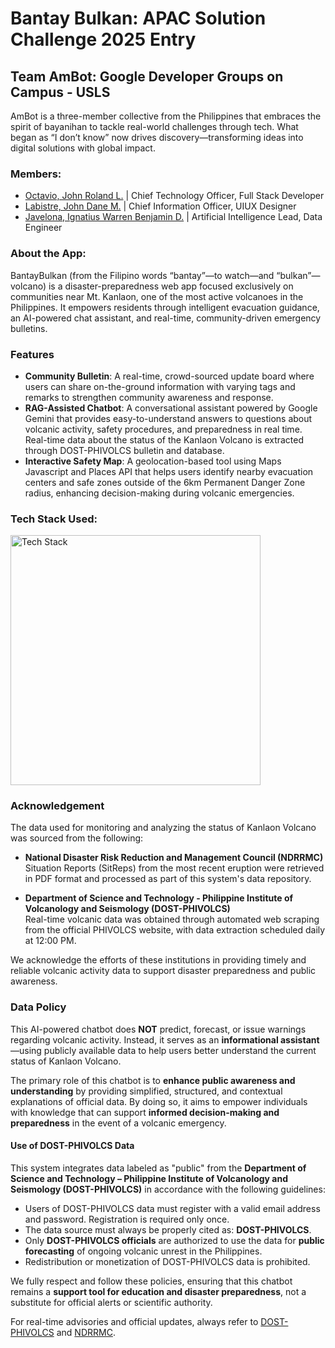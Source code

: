 # Bantay Bulkan: APAC Solution Challenge 2025 Entry

## Team AmBot: Google Developer Groups on Campus - USLS
AmBot is a three-member collective from the Philippines that embraces the spirit of bayanihan to tackle real-world challenges through tech. What began as “I don’t know” now drives discovery—transforming ideas into digital solutions with global impact.
### Members:
- [Octavio, John Roland L.](https://www.linkedin.com/in/john-roland-octavio-3a2457323) | Chief Technology Officer, Full Stack Developer
- [Labistre, John Dane M.](https://www.linkedin.com/in/josh-dane-labistre-108405285/) | Chief Information Officer, UIUX Designer
- [Javelona, Ignatius Warren Benjamin D.](https://www.linkedin.com/in/ignatius-warren-benjamin-javelona-bab7272a4/ ) | Artificial Intelligence Lead, Data Engineer

### About the App:
BantayBulkan (from the Filipino words “bantay”—to watch—and “bulkan”—volcano) is a disaster-preparedness web app focused exclusively on communities near Mt. Kanlaon, one of the most active volcanoes in the Philippines. It empowers residents through intelligent evacuation guidance, an AI-powered chat assistant, and real-time, community-driven emergency bulletins.
### Features
- **Community Bulletin**: A real-time, crowd-sourced update board where users can share on-the-ground information with varying tags and remarks to strengthen community awareness and response.
- **RAG-Assisted Chatbot**: A conversational assistant powered by Google Gemini that provides easy-to-understand answers to questions about volcanic activity, safety procedures, and preparedness in real time. Real-time data about the status of the Kanlaon Volcano is extracted through DOST-PHIVOLCS bulletin and database.
- **Interactive Safety Map**: A geolocation-based tool using Maps Javascript and Places API that helps users identify nearby evacuation centers and safe zones outside of the 6km Permanent Danger Zone radius, enhancing decision-making during volcanic emergencies.

### Tech Stack Used:
<img align="center" alt="Tech Stack" width="400" src="https://i.imgur.com/71PaBpo.png">

### Acknowledgement
The data used for monitoring and analyzing the status of Kanlaon Volcano was sourced from the following:

- **National Disaster Risk Reduction and Management Council (NDRRMC)**  
  Situation Reports (SitReps) from the most recent eruption were retrieved in PDF format and processed as part of this system's data repository.

- **Department of Science and Technology - Philippine Institute of Volcanology and Seismology (DOST-PHIVOLCS)**  
  Real-time volcanic data was obtained through automated web scraping from the official PHIVOLCS website, with data extraction scheduled daily at 12:00 PM.

We acknowledge the efforts of these institutions in providing timely and reliable volcanic activity data to support disaster preparedness and public awareness.

### Data Policy
This AI-powered chatbot does **NOT** predict, forecast, or issue warnings regarding volcanic activity. Instead, it serves as an **informational assistant**—using publicly available data to help users better understand the current status of Kanlaon Volcano.

The primary role of this chatbot is to **enhance public awareness and understanding** by providing simplified, structured, and contextual explanations of official data. By doing so, it aims to empower individuals with knowledge that can support **informed decision-making and preparedness** in the event of a volcanic emergency.

#### Use of DOST-PHIVOLCS Data

This system integrates data labeled as "public" from the **Department of Science and Technology – Philippine Institute of Volcanology and Seismology (DOST-PHIVOLCS)** in accordance with the following guidelines:

- Users of DOST-PHIVOLCS data must register with a valid email address and password. Registration is required only once.
- The data source must always be properly cited as: **DOST-PHIVOLCS**.
- Only **DOST-PHIVOLCS officials** are authorized to use the data for **public forecasting** of ongoing volcanic unrest in the Philippines.
- Redistribution or monetization of DOST-PHIVOLCS data is prohibited.

We fully respect and follow these policies, ensuring that this chatbot remains a **support tool for education and disaster preparedness**, not a substitute for official alerts or scientific authority.

For real-time advisories and official updates, always refer to [DOST-PHIVOLCS](https://wovodat.phivolcs.dost.gov.ph/) and [NDRRMC](https://ndrrmc.gov.ph).
